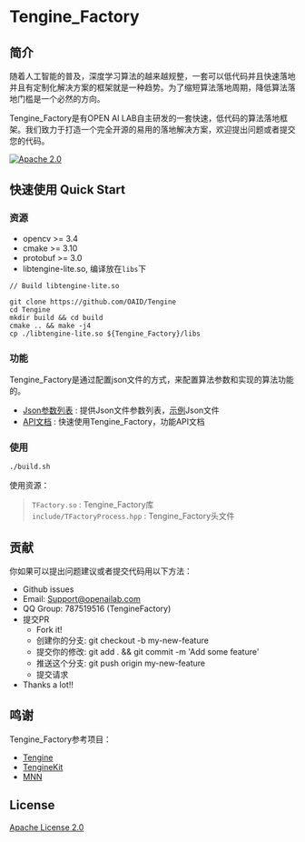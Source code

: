 # Tengine_Factory

## 简介
随着人工智能的普及，深度学习算法的越来越规整，一套可以低代码并且快速落地并且有定制化解决方案的框架就是一种趋势。为了缩短算法落地周期，降低算法落地门槛是一个必然的方向。

Tengine_Factory是有OPEN AI LAB自主研发的一套快速，低代码的算法落地框架。我们致力于打造一个完全开源的易用的落地解决方案，欢迎提出问题或者提交您的代码。

[![Apache 2.0](https://img.shields.io/crates/l/r)](LICENSE)  

## 快速使用 Quick Start
### 资源
- opencv >= 3.4
- cmake >= 3.10
- protobuf >= 3.0
- libtengine-lite.so, 编译放在```libs```下
```
// Build libtengine-lite.so

git clone https://github.com/OAID/Tengine
cd Tengine
mkdir build && cd build
cmake .. && make -j4
cp ./libtengine-lite.so ${Tengine_Factory}/libs
```

### 功能
Tengine_Factory是通过配置json文件的方式，来配置算法参数和实现的算法功能的。
- [Json参数列表](https://github.com/OAID/TFactory/wiki/Json) : 提供Json文件参数列表，[示例](test/jsonFile/config.json)Json文件
- [API文档](https://github.com/OAID/TFactory/wiki/API) : 快速使用Tengine_Factory，功能API文档
### 使用
```bash
./build.sh
```
使用资源：
> ```TFactory.so```  : Tengine_Factory库   
```include/TFactoryProcess.hpp``` : Tengine_Factory头文件

## 贡献
你如果可以提出问题建议或者提交代码用以下方法：
- Github issues
- Email: [Support@openailab.com](Support@openailab.com)
- QQ Group: 787519516 (TengineFactory)
- 提交PR
    - Fork it!
    - 创建你的分支: git checkout -b my-new-feature
    - 提交你的修改: git add . && git commit -m 'Add some feature'
    - 推送这个分支: git push origin my-new-feature
    - 提交请求
- Thanks a lot!!

## 鸣谢
Tengine_Factory参考项目：
- [Tengine](https://github.com/OAID/Tengine)
- [TengineKit](https://github.com/OAID/TengineKit)
- [MNN](https://github.com/alibaba/MNN)

## License
[Apache License 2.0](https://img.shields.io/crates/l/r)